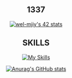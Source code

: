<div align="center">
  
## 1337
[![wel-mjiy's 42 stats](https://badge.mediaplus.ma/darkblue/iouhssei)](https://github.com/oakoudad/badge42)


## SKILLS
[![My Skills](https://skillicons.dev/icons?i=c,cpp,linux,vim,git,github,vscode,arduino,blender)](https://skillicons.dev)

[![Anurag's GitHub stats](https://github-readme-stats.vercel.app/api?username=samurai0lava)](https://github.com/anuraghazra/github-readme-stats)

</div>
